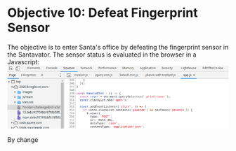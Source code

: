 # Objective 10: Defeat Fingerprint Sensor

The objective is to enter Santa's office by defeating the fingerprint sensor in the Santavator.
The sensor status is evaluated in the browser in a Javascript:
![pre-change](https://github.com/joergschwarzwaelder/hhc2020/blob/master/Objective-10/pre-change.png)

By change


<!--stackedit_data:
eyJoaXN0b3J5IjpbMzc0NDAyMzIsODU4NTQ2ODgxLC0xNzQ5OD
k2NjddfQ==
-->